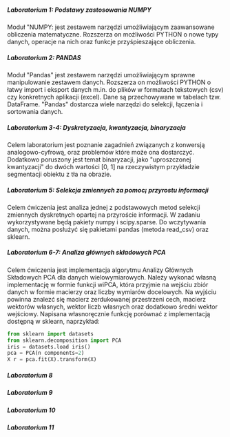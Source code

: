 ##### Laboratorium 1: Podstawy zastosowania NUMPY

Moduł "NUMPY: jest zestawem narzędzi umożliwiającym zaawansowane obliczenia matematyczne. Rozszerza on możliwości PYTHON o nowe typy danych, operacje na nich oraz funkcje przyśpieszające obliczenia.

##### Laboratorium 2: PANDAS

Moduł "Pandas" jest zestawem narzędzi umożliwiającym sprawne manipulowanie zestawem danych. Rozszerza on możliwości PYTHON o łatwy import i eksport danych m.in. do plików w formatach tekstowych (csv) czy konkretnych aplikacji (excel). Dane są przechowywane w tabelach tzw. DataFrame. "Pandas" dostarcza wiele narzędzi do selekcji, łączenia i sortowania danych.

##### Laboratorium 3-4: Dyskretyzacja, kwantyzacja, binaryzacja

Celem laboratorium jest poznanie zagadnień związanych z konwersją analogowo-cyfrową, oraz problemów które może ona dostarczyć. Dodatkowo poruszony jest temat binaryzacji, jako "uproszczonej kwantyzacji" do dwóch wartości [0, 1] na rzeczywistym przykładzie segmentacji obiektu z tła na obrazie.

##### Laboratorium 5: Selekcja zmiennych za pomoc¡ przyrostu informacji

Celem ćwiczenia jest analiza jednej z podstawowych metod selekcji zmiennych dyskretnych opartej na przyroście informacji. W zadaniu wykorzystywane będą pakiety numpy i scipy.sparse. Do wczytywania danych, można posłużyć się pakietami pandas (metoda read_csv) oraz sklearn.

##### Laboratorium 6-7: Analiza głównych składowych PCA

Celem ćwiczenia jest implementacja algorytmu Analizy Głównych Składowych PCA dla danych wielowymiarowych. Należy wykonać własną implementację w formie funkcji wiPCA, która przyjmie na wejściu zbiór danych w formie macierzy oraz liczby wymiarów docelowych. Na wyjściu powinna znalezć się macierz zerdukowanej przestrzeni cech, macierz wektorów własnych, wektor liczb własnych oraz dodatkowo średni wektor wejściowy. Napisana własnoręcznie funkcję porównać z implementacją dostępną w sklearn, naprzykład:

```python
from sklearn import datasets
from sklearn.decomposition import PCA
iris = datasets.load iris()
pca = PCA(n components=2)
X r = pca.fit(X).transform(X)
```

##### Laboratorium 8
##### Laboratorium 9
##### Laboratorium 10
##### Laboratorium 11
